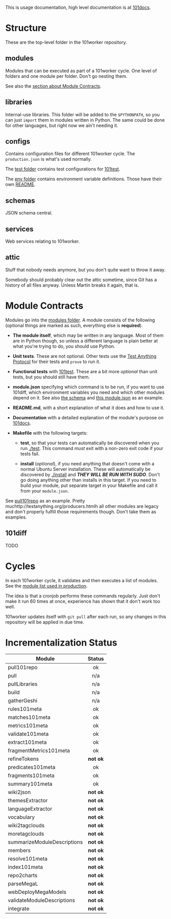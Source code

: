 This is usage documentation, high level documentation is at [101docs](https://github.com/101companies/101docs/tree/master/worker).


# Structure

These are the top-level folder in the 101worker repository.

## modules

Modules that can be executed as part of a 101worker cycle. One level of folders and one module per folder. Don't go nesting them.

See also the [section about Module Contracts](#Module-Contracts).

## libraries

Internal-use libraries. This folder will be added to the `$PYTHONPATH`, so you can just `import` them in modules written in Python. The same could be done for other languages, but right now we ain't needing it.

## configs

Contains configuration files for different 101worker cycle. The `production.json` is what's used normally.

The [test folder](configs/test) contains test configurations for [101test](https://github.com/101companies/101test).

The [env folder](configs/env) contains environment variable definitions. Those have their own [README](configs/env/README.md).

## schemas

JSON schema central.

## services

Web services relating to 101worker.

## attic

Stuff that nobody needs anymore, but you don't quite want to throw it away.

Somebody should probably clear out the attic sometime, since Git has a history of all files anyway. Unless Martin breaks it again, that is.


# Module Contracts

Modules go into the [modules folder](modules). A module consists of the following (optional things are marked as such, everything else is **required**).

* **The module itself**, which may be written in any language. Most of them are in Python though, so unless a different language is plain better at what you're trying to do, you should use Python.

* **Unit tests**. These are not optional. Other tests use the [Test Anything Protocol](http://testanything.org/producers.html) for their tests and `prove` to run it.

* **Functional tests** with [101test](https://github.com/101companies/101test). These are a bit more *optional* than unit tests, but you should still have them.

* **module.json** specifying which command is to be run, if you want to use 101diff, which environment variables you need and which other modules depend on it. See also [the schema](schemas/module.schema.json) and [this module.json](modules/predicates101meta/module.json) as an example.

* **README.md**, with a short explanation of what it does and how to use it.

* **Documentation** with a detailed explanation of the module's purpose on [101docs](https://github.com/101companies/101docs).

* **Makefile** with the following targets:

    * **test**, so that your tests can automatically be discovered when you run [./test](test). This command *must* exit with a non-zero exit code if your tests fail.

    * **install** (*optional*), if you need anything that doesn't come with a normal Ubuntu Server installation. These will automatically be discovered by [./install](install) and ***THEY WILL BE RUN WITH SUDO***. Don't go doing anything other than installs in this target. If you need to build your module, put separate target in your Makefile and call it from your `module.json`.

See [pull101repo](modules/pull101repo) as an example. Pretty muchttp://testanything.org/producers.htmlh all other modules are legacy and don't properly fulfill those requirements though. Don't take them as examples.


## 101diff

TODO


# Cycles

In each 101worker cycle, it validates and then executes a list of modules. See the [module list used in production](configs/production.json).

The idea is that a cronjob performs these commands regularly. Just don't make it run 60 times at once, experience has shown that it don't work too well.

101worker updates itself with `git pull` after each run, so any changes in this repository will be applied in due time.


# Incrementalization Status

Module                      | Status
----------------------------|:--------:
pull101repo                 | ok
pull                        | n/a
pullLibraries               | n/a
build                       | n/a
gatherGeshi                 | n/a
rules101meta                | ok
matches101meta              | ok
metrics101meta              | ok
validate101meta             | ok
extract101meta              | ok
fragmentMetrics101meta      | ok
refineTokens                | **not ok**
predicates101meta           | ok
fragments101meta            | ok
summary101meta              | ok
wiki2json                   | **not ok**
themesExtractor             | **not ok**
languageExtractor           | **not ok**
vocabulary                  | **not ok**
wiki2tagclouds              | **not ok**
moretagclouds               | **not ok**
summarizeModuleDescriptions | **not ok**
members                     | **not ok**
resolve101meta              | **not ok**
index101meta                | **not ok**
repo2charts                 | **not ok**
parseMegaL                  | **not ok**
webDeployMegaModels         | **not ok**
validateModuleDescriptions  | **not ok**
integrate                   | **not ok**

